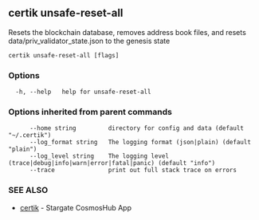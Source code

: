## certik unsafe-reset-all

Resets the blockchain database, removes address book files, and resets data/priv_validator_state.json to the genesis state

```
certik unsafe-reset-all [flags]
```

### Options

```
  -h, --help   help for unsafe-reset-all
```

### Options inherited from parent commands

```
      --home string         directory for config and data (default "~/.certik")
      --log_format string   The logging format (json|plain) (default "plain")
      --log_level string    The logging level (trace|debug|info|warn|error|fatal|panic) (default "info")
      --trace               print out full stack trace on errors
```

### SEE ALSO

* [certik](certik.md)	 - Stargate CosmosHub App



